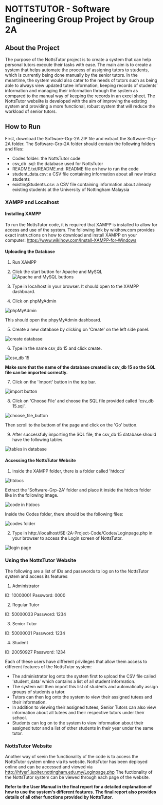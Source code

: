 # NOTTSTUTOR - Software Engineering Group Project by Group 2A

## About the Project

The purpose of the NottsTutor project is to create a system that can help personal tutors execute their tasks with ease. The main aim is to create a system that helps automate the process of assigning tutors to students, which is currently being done manually by the senior tutors. In the meantime, the system would also cater to the needs of tutors such as being able to always view updated tutee information, keeping records of students’ information and managing their information through the system as compared to the manual way of keeping the records in an excel sheet. The NottsTutor websiite is developed with the aim of improving the existing system and providing a more functional, robust system that will reduce the workload of senior tutors.

## How to Run

First, download the Software-Grp-2A ZIP file and extract the Software-Grp-2A folder.
The Software-Grp-2A folder should contain the following folders and files:

- Codes folder: the NottsTutor code
- csv_db .sql: the database used for NottsTutor
- README.txt/README.md: README file on how to run the code
- student_data.csv: a CSV file containing information about all new intake students
- existingStudents.csv: a CSV file containing information about already existing students at the University of Nottingham Malaysia

### XAMPP and Localhost

#### Installing XAMPP
To run the NottsTutor code, it is required that XAMPP is installed to allow for access and use of the system.
The following link by wikihow.com provides exact instructions on how to download and install XAMPP on your computer:
https://www.wikihow.com/Install-XAMPP-for-Windows 

#### Uploading the Database
1. Run XAMPP

2. Click the start button for Apache and MySQL
![Apache and MySQL buttons](https://i.imgur.com/hH2ANWs.jpg)

3. Type in localhost in your browser. It should open to the XAMPP dashboard.

4. Click on phpMyAdmin

![phpMyAdmin](https://i.imgur.com/OM2mY80.jpg)

This should open the phpyMyAdmin dashboard.

5. Create a new database by clicking on 'Create' on the left side panel.

![create database](https://user-images.githubusercontent.com/62388054/115763638-57a47f00-a3ad-11eb-9753-931d514a77ba.png)

6. Type in the name csv_db 15 and click create.

![csv_db 15](https://user-images.githubusercontent.com/62388054/115763966-ad792700-a3ad-11eb-8ccb-114068351d51.png)

**Make sure that the name of the database created is csv_db 15 so the SQL file can be imported correctly.**

7. Click on the 'Import' button in the top bar.

![import button](https://i.imgur.com/27SMYQb.jpg)

8. Click on 'Choose File' and choose the SQL file provided called 'csv_db 15.sql'.
 
![choose_file_button](https://i.imgur.com/Gr1RKpm.jpg)

Then scroll to the buttom of the page and click on the 'Go' button.

9. After successfuly importing the SQL file, the csv_db 15 database should have the following tables.
 
![tables in database](https://i.imgur.com/ATAKNow.jpg)

#### Accessing the NottsTutor Website
1. Inside the XAMPP folder, there is a folder called 'htdocs'
 
![htdocs](https://i.imgur.com/8lSZi4M.jpg)

Extract the 'Software-Grp-2A' folder and place it inside the htdocs folder like in the following image.

![code in htdocs](https://i.imgur.com/gDUZlE0.jpg)

Inside the Codes folder, there should be the following files:

![codes folder](https://i.imgur.com/XEpqMHk.jpg) 

2. Type in http://localhost/SE-2A-Project-Code/Codes/Loginpage.php in your browser to access the Login screen of NottsTutor.

![login page](https://i.imgur.com/tqWSNGD.png)

### Using the NottsTutor Website

The following are a list of IDs and passwords to log on to the NottsTutor system and access its features:

1. Administrator

ID: 10000001
Password: 0000

2. Regular Tutor

ID: 50000033
Password: 1234

3. Senior Tutor

ID: 50000031
Password: 1234

4. Student

ID: 20050927
Password: 1234

Each of these users have different privileges that allow them access to different features of the NottsTutor system: 

- The administrator log onto the system first to upload the CSV file called 'student_data' which contains a list of all student information.
- The system will then import this list of students and automatically assign groups of students a tutor.
- Tutors can then log onto the system to view their assigned tutees and their information.
- In addition to viewing their assigned tutees, Senior Tutors can also view information about all tutees and their respective tutors under their school.
- Students can log on to the system to view information about their assigned tutor and a list of other students in their year under the same tutor.

### NottsTutor Website

Another way of seein the functionality of the code is to access the NottsTutor system online via its website.
NottsTutor has been deployed online and can be accessed and viewed via http://hfyer1.jupiter.nottingham.edu.my/Loginpage.php 
The fuctionality of the NottsTutor system can be viewed through each page of the website. 

**Refer to the User Manual in the final report for a detailed explanation of how to use the system's different features.**
**The final report also provides details of all other functions provided by NottsTutor.**
